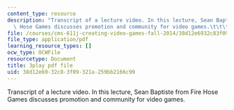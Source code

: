```yaml
---
content_type: resource
description: "Transcript of a lecture video. In this lecture, Sean Baptiste from Fire\
  \ Hose Games discusses promotion and community for video games.\t\t\t\t"
file: /courses/cms-611j-creating-video-games-fall-2014/38d12e6932c83f09321a259bb2166c99_zaabQDKK8WY.pdf
file_type: application/pdf
learning_resource_types: []
ocw_type: OCWFile
resourcetype: Document
title: 3play pdf file
uid: 38d12e69-32c8-3f09-321a-259bb2166c99
---
```

Transcript of a lecture video. In this lecture, Sean Baptiste from Fire Hose Games discusses promotion and community for video games.				